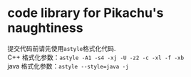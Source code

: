 # code library for Pikachu's naughtiness
提交代码前请先使用`astyle`格式化代码.  
C++ 格式化参数：`astyle -A1 -s4 -xj -U -z2 -c -xl -f -xb`   
java 格式化参数：`astyle --style=java -j`  
